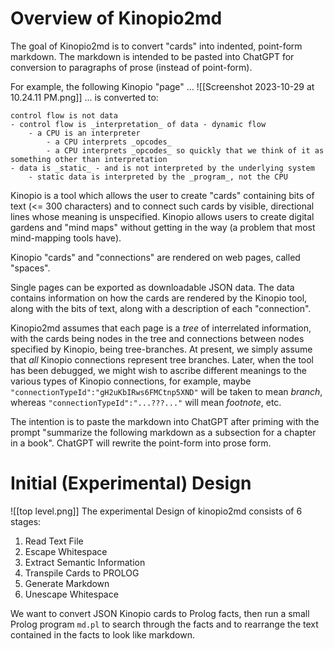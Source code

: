 # Overview of Kinopio2md

The goal of Kinopio2md is to convert "cards" into indented, point-form markdown.  The markdown is intended to be pasted into ChatGPT for conversion to paragraphs of prose (instead of point-form).

For example, the following Kinopio "page" ...
![[Screenshot 2023-10-29 at 10.24.11 PM.png]]
... is converted to:
```
control flow is not data
- control flow is _interpretation_ of data - dynamic flow
    - a CPU is an interpreter
        - a CPU interprets _opcodes_
        - a CPU interprets _opcodes_ so quickly that we think of it as something other than interpretation
- data is _static_ - and is not interpreted by the underlying system
    - static data is interpreted by the _program_, not the CPU
```

Kinopio is a tool which allows the user to create "cards" containing bits of text (<= 300 characters) and to connect such cards by visible, directional lines whose meaning is unspecified.  Kinopio allows users to create digital gardens and "mind maps" without getting in the way (a problem that most mind-mapping tools have).

Kinopio "cards" and "connections" are rendered on web pages, called "spaces".

Single pages can be exported as downloadable JSON data.  The data contains information on how the cards are rendered by the Kinopio tool, along with the bits of text, along with a description of each "connection".

Kinopio2md assumes that each page is a *tree* of interrelated information, with the cards being nodes in the tree and connections between nodes specified by Kinopio, being tree-branches.  At present, we simply assume that *all* Kinopio connections represent tree branches.  Later, when the tool has been debugged, we might wish to ascribe different meanings to the various types of Kinopio connections, for example, maybe `"connectionTypeId":"gH2uKbIRws6FMCtnp5XND"` will be taken to mean *branch*, whereas `"connectionTypeId":"...???..."` will mean *footnote*, etc.

The intention is to paste the markdown into ChatGPT after priming with the prompt "summarize the following markdown as a subsection for a chapter in a book".  ChatGPT will rewrite the point-form into prose form.

# Initial (Experimental) Design

![[top level.png]]
The experimental Design of kinopio2md consists of 6 stages:
1. Read Text File
2. Escape Whitespace
3. Extract Semantic Information
4. Transpile Cards to PROLOG
5. Generate Markdown
6. Unescape Whitespace

We want to convert JSON Kinopio cards to Prolog facts, then run a small Prolog program `md.pl` to search through the facts and to rearrange the text contained in the facts to look like markdown. 